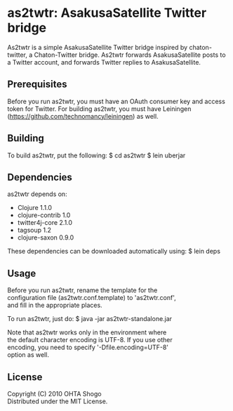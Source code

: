 as2twtr: AsakusaSatellite Twitter bridge
========================================

As2twtr is a simple AsakusaSatellite Twitter bridge inspired by
chaton-twitter, a Chaton-Twitter bridge. As2twtr forwards
AsakusaSatellite posts to a Twitter account, and forwards Twitter
replies to AsakusaSatellite.

Prerequisites
-------------

Before you run as2twtr, you must have an OAuth consumer key and 
access token for Twitter. For building as2twtr, you must have
Leiningen (https://github.com/technomancy/leiningen) as well.   

Building
--------

To build as2twtr, put the following:
    $ cd as2twtr
    $ lein uberjar

Dependencies
------------

as2twtr depends on:

* Clojure 1.1.0
* clojure-contrib 1.0
* twitter4j-core 2.1.0
* tagsoup 1.2
* clojure-saxon 0.9.0

These dependencies can be downloaded automatically using:
    $ lein deps

Usage
-----

Before you run as2twtr, rename the template for the  
configuration file (as2twtr.conf.template) to 'as2twtr.conf',  
and fill in the appropriate places.

To run as2twtr, just do:
    $ java -jar as2twtr-standalone.jar

Note that as2twtr works only in the environment where  
the default character encoding is UTF-8. If you use other  
encoding, you need to specify '-Dfile.encoding=UTF-8'  
option as well.

License
-------

Copyright (C) 2010 OHTA Shogo  
Distributed under the MIT License.
